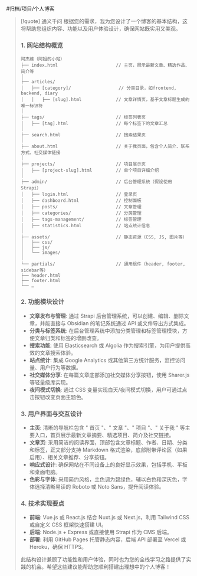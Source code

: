 #归档/项目/个人博客

> [!quote] 通义千问
> 根据您的需求，我为您设计了一个博客的基本结构，这将帮助您组织内容、功能以及用户体验设计，确保网站既实用又美观。
>
> ### 1. 网站结构概览
>
> ```
> 阿杰维（阿姐的小站）
> ├── index.html                      // 主页，展示最新文章、精选作品、简介等
> │
> ├── articles/
> │   ├── [category]/                  // 分类目录，如frontend, backend, diary
> │   │   ├── [slug].html             // 文章详情页，基于文章标题生成的唯一标识符
> │
> ├── tags/                           // 标签列表页
> │   ├── [tag].html                  // 每个标签下的文章汇总
> │
> ├── search.html                     // 搜索结果页
> │
> ├── about.html                      // 关于我页面，包含个人简介、联系方式、社交媒体链接
> │
> ├── projects/                       // 项目展示页
> │   ├── [project-slug].html         // 单个项目详细介绍
> │
> ├── admin/                          // 后台管理系统（假设使用Strapi）
> │   ├── login.html                  // 登录页
> │   ├── dashboard.html              // 控制面板
> │   ├── posts/                      // 文章管理
> │   ├── categories/                 // 分类管理
> │   ├── tags-management/            // 标签管理
> │   ├── statistics.html             // 站点统计信息
> │
> ├── assets/                         // 静态资源（CSS, JS, 图片等）
> │   ├── css/
> │   ├── js/
> │   └── images/
> │
> └── partials/                       // 通用组件（header, footer, sidebar等）
> ├── header.html
> ├── footer.html
> └── …
> ```
>
> ### 2. 功能模块设计
>
> - **文章发布与管理**: 通过 Strapi 后台管理系统，可以创建、编辑、删除文章，并能直接与 Obsidian 的笔记系统通过 API 或文件导出方式集成。
> - **分类与标签系统**: 在后台管理系统中添加分类管理和标签管理模块，方便文章归类和标签的增删改查。
> - **搜索功能**: 使用 Elasticsearch 或 Algolia 作为搜索引擎，为用户提供高效的文章搜索体验。
> - **站点统计**: 集成 Google Analytics 或其他第三方统计服务，监控访问量、用户行为等数据。
> - **社交媒体分享**: 在每篇文章底部添加社交媒体分享按钮，使用 Sharer.js 等轻量级库实现。
> - **夜间模式切换**: 通过 CSS 变量实现白天/夜间模式切换，用户可通过点击按钮改变页面主题色。
>
> ### 3. 用户界面与交互设计
>
> - **主页**: 清晰的导航栏包含 " 首页 "、" 文章 "、" 项目 "、" 关于我 " 等主要入口，首页展示最新文章摘要、精选项目、简介及社交链接。
> - **文章页**: 采用简洁的阅读界面，顶部包含文章标题、作者、日期、分类和标签，正文部分支持 Markdown 格式渲染，底部附带评论区（如果启用）、相关文章推荐、分享按钮。
> - **响应式设计**: 确保网站在不同设备上的良好显示效果，包括手机、平板和桌面电脑。
> - **色彩与字体**: 采用简约风格，主色调为碧绿色，辅以白色和深灰色，字体选择清晰易读的 Roboto 或 Noto Sans，提升阅读体验。
>
> ### 4. 技术实现要点
>
> - **前端**: Vue.js 或 React.js 结合 Nuxt.js 或 Next.js，利用 Tailwind CSS 或自定义 CSS 框架快速搭建 UI。
> - **后端**: Node.js + Express 或直接使用 Strapi 作为 CMS 后端。
> - **部署**: 利用 GitHub Pages 托管静态内容，后端 API 部署至 Vercel 或 Heroku，确保 HTTPS。
>
> 此结构设计兼顾了功能性和用户体验，同时也为您的全栈学习之路提供了实践的机会。希望这些建议能帮助您顺利搭建出理想中的个人博客！
